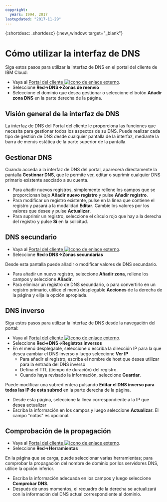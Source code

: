 ```yaml
---
copyright:
  years: 1994, 2017
lastupdated: "2017-11-29"
---
```


{:shortdesc: .shortdesc}
{:new_window: target="_blank"}

# Cómo utilizar la interfaz de DNS

Siga estos pasos para utilizar la interfaz de DNS en el portal del cliente de IBM Cloud:

* Vaya al [Portal del cliente ![Icono de enlace externo](../../icons/launch-glyph.svg "Icono de enlace externo")](https://control.softlayer.com/).
* Seleccione **Red->DNS->Zonas de reenvío**
* Seleccione el dominio que desea gestionar o seleccione el botón **Añadir zona DNS** en la parte derecha de la página.

## Visión general de la interfaz de DNS
La interfaz de DNS del Portal del cliente le proporciona las funciones que necesita para gestionar todos los aspectos de su DNS. Puede realizar cada tipo de gestión de DNS desde cualquier pantalla de la interfaz, mediante la barra de menús estática de la parte superior de la pantalla.

## Gestionar DNS
Cuando acceda a la interfaz de DNS del portal, aparecerá directamente la pantalla **Gestionar DNS**, que le permite ver, editar o suprimir cualquier DNS primario existente asociado a su cuenta.

* Para añadir nuevos registros, simplemente rellene los campos que se proporcionan bajo **Añadir nuevo registro** y pulse **Añadir registro**.
* Para modificar un registro existente, pulse en la línea que contiene el registro y pasará a la modalidad **Editar**. Cambie los valores por los valores que desee y pulse **Actualizar**.
* Para suprimir un registro, seleccione el círculo rojo que hay a la derecha del registro y pulse **Sí** en la solicitud.

## DNS secundario

* Vaya al [Portal del cliente ![Icono de enlace externo](../../icons/launch-glyph.svg "Icono de enlace externo")](https://control.softlayer.com/).
* Seleccione **Red->DNS->Zonas secundarias**

Desde esta pantalla puede añadir o modificar valores de DNS secundario.

* Para añadir un nuevo registro, seleccione **Añadir zona**, rellene los campos y seleccione **Añadir**.
* Para eliminar un registro de DNS secundario, o para convertirlo en un registro primario, utilice el menú desplegable **Acciones** de la derecha de la página y elija la opción apropiada.

## DNS inverso

Siga estos pasos para utilizar la interfaz de DNS desde la navegación del portal:

* Vaya al [Portal del cliente ![Icono de enlace externo](../../icons/launch-glyph.svg "Icono de enlace externo")](https://control.softlayer.com/).
* Seleccione **Red->DNS->Registros inversos**
* En el menú desplegable, seleccione o escriba la dirección IP para la que desea cambiar el DNS inverso y luego seleccione **Ver IP**
  * Para añadir el registro, escriba el nombre de host que desea utilizar para la entrada del DNS inverso
  * Defina el TTL (tiempo de duración) del registro.
  * Cuando haya revisado la información, seleccione **Guardar**.

Puede modificar una subred entera pulsando **Editar el DNS inverso para todas las IP de esta subred** en la parte derecha de la página.

* Desde esta página, seleccione la línea correspondiente a la IP que desea actualizar
* Escriba la información en los campos y luego seleccione **Actualizar**. El campo "notas" es opcional.

## Comprobación de la propagación

* Vaya al [Portal del cliente ![Icono de enlace externo](../../icons/launch-glyph.svg "Icono de enlace externo")](https://control.softlayer.com/).
* Seleccione **Red->Herramientas**

En la página que se carga, puede seleccionar varias herramientas; para comprobar la propagación del nombre de dominio por los servidores DNS, utilice la opción inferior.

* Escriba la información adecuada en los campos y luego seleccione **Comprobar DNS**.
* Después de unos momentos, el recuadro de la derecha se actualizará con la información del DNS actual correspondiente al dominio.
